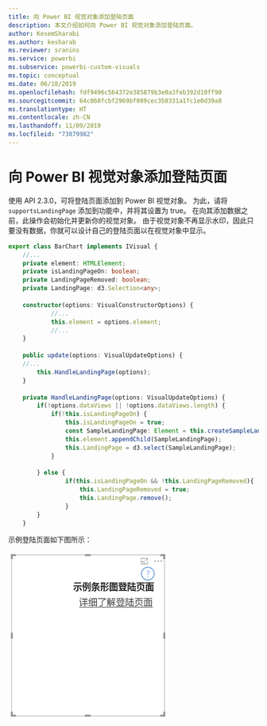 ```yaml
---
title: 向 Power BI 视觉对象添加登陆页面
description: 本文介绍如何向 Power BI 视觉对象添加登陆页面。
author: KesemSharabi
ms.author: kesharab
ms.reviewer: sranins
ms.service: powerbi
ms.subservice: powerbi-custom-visuals
ms.topic: conceptual
ms.date: 06/18/2019
ms.openlocfilehash: fdf9496c564372e385879b3e0a3feb392d10ff90
ms.sourcegitcommit: 64c860fcbf2969bf089cec358331a1fc1e0d39a8
ms.translationtype: HT
ms.contentlocale: zh-CN
ms.lasthandoff: 11/09/2019
ms.locfileid: "73879982"
---
```

# <a name="add-a-landing-page-to-your-power-bi-visuals"></a>向 Power BI 视觉对象添加登陆页面

使用 API 2.3.0，可将登陆页面添加到 Power BI 视觉对象。 为此，请将 `supportsLandingPage` 添加到功能中，并将其设置为 true。 在向其添加数据之前，此操作会初始化并更新你的视觉对象。 由于视觉对象不再显示水印，因此只要没有数据，你就可以设计自己的登陆页面以在视觉对象中显示。

```typescript
export class BarChart implements IVisual {
    //...
    private element: HTMLElement;
    private isLandingPageOn: boolean;
    private LandingPageRemoved: boolean;
    private LandingPage: d3.Selection<any>;

    constructor(options: VisualConstructorOptions) {
            //...
            this.element = options.element;
            //...
    }

    public update(options: VisualUpdateOptions) {
    //...
        this.HandleLandingPage(options);
    }

    private HandleLandingPage(options: VisualUpdateOptions) {
        if(!options.dataViews || !options.dataViews.length) {
            if(!this.isLandingPageOn) {
                this.isLandingPageOn = true;
                const SampleLandingPage: Element = this.createSampleLandingPage(); //create a landing page
                this.element.appendChild(SampleLandingPage);
                this.LandingPage = d3.select(SampleLandingPage);
            }

        } else {
                if(this.isLandingPageOn && !this.LandingPageRemoved){
                    this.LandingPageRemoved = true;
                    this.LandingPage.remove();
                }
        }
    }
```

示例登陆页面如下图所示：

![登录页面屏幕截图](./media/landing-page.png)

